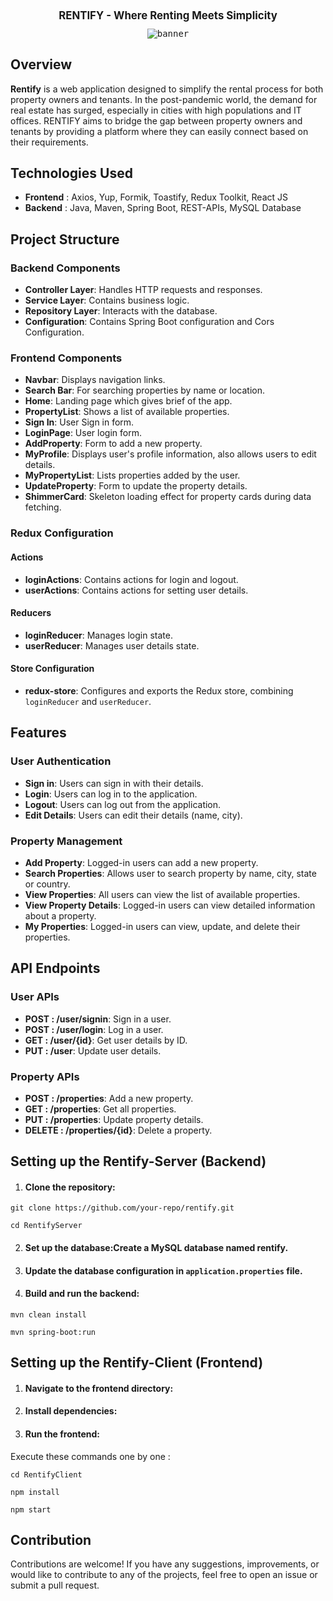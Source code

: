 
<div align="center">
 <h1 style="font-size: larger;"> RENTIFY - Where Renting Meets Simplicity </h1>
 <kbd> <img src="https://github.com/vivekanand-vr/Rentify/assets/116813193/bfe1d3cb-5b06-4db6-abe6-484f61087b7c" alt="banner"> </kbd>
</div>

## Overview

**Rentify** is a web application designed to simplify the rental process for both property owners and tenants. In the post-pandemic world, the demand for real estate has surged, especially in cities with high populations and IT offices. RENTIFY aims to bridge the gap between property owners and tenants by providing a platform where they can easily connect based on their requirements.


## Technologies Used

- **Frontend** : Axios, Yup, Formik, Toastify, Redux Toolkit, React JS
- **Backend** : Java, Maven, Spring Boot, REST-APIs, MySQL Database

## Project Structure

### Backend Components

- **Controller Layer**: Handles HTTP requests and responses.
- **Service Layer**: Contains business logic.
- **Repository Layer**: Interacts with the database.
- **Configuration**: Contains Spring Boot configuration and Cors Configuration.

### Frontend Components

- **Navbar**: Displays navigation links.
- **Search Bar**: For searching properties by name or location.
- **Home**: Landing page which gives brief of the app.
- **PropertyList**: Shows a list of available properties.
- **Sign In**: User Sign in form.
- **LoginPage**: User login form.
- **AddProperty**: Form to add a new property.
- **MyProfile**: Displays user's profile information, also allows users to edit details.
- **MyPropertyList**: Lists properties added by the user.
- **UpdateProperty**: Form to update the property details.
- **ShimmerCard**: Skeleton loading effect for property cards during data fetching.


### Redux Configuration

#### Actions

- **loginActions**: Contains actions for login and logout.
- **userActions**: Contains actions for setting user details.

#### Reducers

- **loginReducer**: Manages login state.
- **userReducer**: Manages user details state.

#### Store Configuration

- **redux-store**: Configures and exports the Redux store, combining `loginReducer` and `userReducer`.


## Features

### User Authentication

- **Sign in**: Users can sign in with their details.
- **Login**: Users can log in to the application.
- **Logout**: Users can log out from the application.
- **Edit Details**: Users can edit their details (name, city).

### Property Management

- **Add Property**: Logged-in users can add a new property.
- **Search Properties**: Allows user to search property by name, city, state or country.
- **View Properties**: All users can view the list of available properties.
- **View Property Details**: Logged-in users can view detailed information about a property.
- **My Properties**: Logged-in users can view, update, and delete their properties.

## API Endpoints

### User APIs

- **POST : /user/signin**: Sign in a user.
- **POST : /user/login**: Log in a user.
- **GET  : /user/{id}**: Get user details by ID.
- **PUT : /user**: Update user details.

### Property APIs

- **POST : /properties**: Add a new property.
- **GET : /properties**: Get all properties.
- **PUT  : /properties**: Update property details.
- **DELETE : /properties/{id}**: Delete a property.

## Setting up the Rentify-Server (Backend)

1. #### Clone the repository:

```
git clone https://github.com/your-repo/rentify.git
```
```
cd RentifyServer
```

2. #### Set up the database:Create a MySQL database named rentify.
3. #### Update the database configuration in `application.properties` file.
4. #### Build and run the backend:
```
mvn clean install
```
```
mvn spring-boot:run
```

## Setting up the Rentify-Client (Frontend)
1. #### Navigate to the frontend directory:
2. #### Install dependencies:
3. #### Run the frontend:

Execute these commands one by one :

```
cd RentifyClient
```
```
npm install
```
```
npm start
```

## Contribution
Contributions are welcome! If you have any suggestions, improvements, or would like to contribute to any of the projects, feel free to open an issue or submit a pull request.
